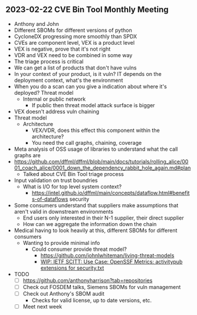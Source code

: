## 2023-02-22 CVE Bin Tool Monthly Meeting

- Anthony and John
- Different SBOMs for different versions of python
- CycloneDX progressing more smoothly than SPDX
- CVEs are component level, VEX is a product level
- VEX is negative, prove that it's not right
- VDR and VEX need to be combined in some way
- The triage process is critical
- We can get a list of products that don't have vulns
- In your context of your product, is it vuln? IT depends on the deployment context, what's the environment
- When you do a scan can you give a indication about where it's deployed? Threat model
  - Internal or public network
    - If public then threat model attack surface is bigger
- VEX doesn't address vuln chaining
- Threat model
  - Architecture
    - VEX/VDR, does this effect this component within the architecture?
    - You need the call graphs, chaining, coverage
- Meta analysis of OSS usage of libraries to understand what the call graphs are
- https://github.com/dffml/dffml/blob/main/docs/tutorials/rolling_alice/0001_coach_alice/0001_down_the_dependency_rabbit_hole_again.md#plan
  - Talked about CVE Bin Tool triage process
- Input validation on trust boundries
  - What is I/O for top level system context?
    - https://intel.github.io/dffml/main/concepts/dataflow.html#benefits-of-dataflows security
- Some consumers understand that suppliers make assumptions that aren't valid in downstream environments
  - End users only interested in their N-1 supplier, their direct supplier
  - How can we aggregate the information down the chain
- Medical having to look heavily at this, different SBOMs for different consumers
  - Wanting to provide minimal info
    - Could consumer provide threat model?
      - https://github.com/johnlwhiteman/living-threat-models
      - [WIP: IETF SCITT: Use Case: OpenSSF Metrics: activitypub extensions for security.txt](https://github.com/ietf-scitt/use-cases/blob/bcecb48ddebf8d08dd10b24b8061deb46491d0c5/openssf_metrics.md#activitypub-extensions-for-securitytxt)
- TODO
  - [ ] https://github.com/anthonyharrison?tab=repositories
  - [ ] Check out FOSDEM talks, Siemens SBOMs for vuln management
  - [ ] Check out Anthony's SBOM audit
    - Checks for valid license, up to date versions, etc.
  - [ ] Meet next week